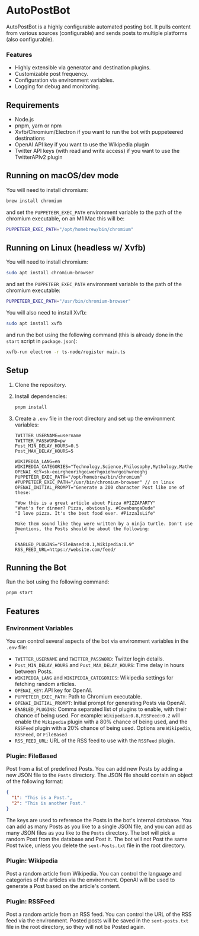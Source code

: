 # AutoPostBot
AutoPostBot is a highly configurable automated posting bot. It pulls content from various sources (configurable) and sends posts to multiple platforms (also configurable).

### Features
* Highly extensible via generator and destination plugins.
* Customizable post frequency.
* Configuration via environment variables.
* Logging for debug and monitoring.


## Requirements

- Node.js
- pnpm, yarn or npm
- Xvfb/Chromium/Electron if you want to run the bot with puppeteered destinations
- OpenAI API key if you want to use the Wikipedia plugin
- Twitter API keys (with read and write access) if you want to use the TwitterAPIv2 plugin


## Running on macOS/dev mode

You will need to install chromium:

```bash
brew install chromium
```

and set the `PUPPETEER_EXEC_PATH` environment variable to the path of the chromium executable, on an M1 Mac this will
be:

```bash
PUPPETEER_EXEC_PATH="/opt/homebrew/bin/chromium"
```

## Running on Linux (headless w/ Xvfb)

You will need to install chromium:

```bash
sudo apt install chromium-browser
``` 

and set the `PUPPETEER_EXEC_PATH` environment variable to the path of the chromium executable:

```bash
PUPPETEER_EXEC_PATH="/usr/bin/chromium-browser"
``` 

You will also need to install Xvfb:

```bash
sudo apt install xvfb
``` 

and run the bot using the following command (this is already done in the `start` script in `package.json`):

```bash
xvfb-run electron -r ts-node/register main.ts
```

## Setup

1. Clone the repository.
2. Install dependencies:

   ```bash
   pnpm install
   ```

3. Create a `.env` file in the root directory and set up the environment variables:

   ```env
   TWITTER_USERNAME=username
   TWITTER_PASSWORD=pw
   Post_MIN_DELAY_HOURS=0.5
   Post_MAX_DELAY_HOURS=5
   
   WIKIPEDIA_LANG=en
   WIKIPEDIA_CATEGORIES="Technology,Science,Philosophy,Mythology,Mathematics,Music,Computing,Engineering,Communication,Education,Weather,Energy,Materials,Chemistry,Physics,Biology,Earth,Space,Universe"
   OPENAI_KEY=sk-eoirgheorihgoiwerhgoiehwrgoihwreoghj
   PUPPETEER_EXEC_PATH="/opt/homebrew/bin/chromium"
   #PUPPETEER_EXEC_PATH="/usr/bin/chromium-browser" // on linux
   OPENAI_INITIAL_PROMPT="Generate a 200 character Post like one of these:
   
   "Wow this is a great article about Pizza #PIZZAPARTY"
   "What's for dinner? Pizza, obviously. #CowabungaDude"
   "I love pizza. It's the best food ever. #PizzaIsLife"
   
   Make them sound like they were written by a ninja turtle. Don't use @mentions, the Posts should be about the following:
   "
   
   ENABLED_PLUGINS="FileBased:0.1,Wikipedia:0.9"
   RSS_FEED_URL=https://website.com/feed/

   ```

## Running the Bot

Run the bot using the following command:

```bash
pnpm start
```

## Features

### Environment Variables

You can control several aspects of the bot via environment variables in the `.env` file:

- `TWITTER_USERNAME` and `TWITTER_PASSWORD`: Twitter login details.
- `Post_MIN_DELAY_HOURS` and `Post_MAX_DELAY_HOURS`: Time delay in hours between Posts.
- `WIKIPEDIA_LANG` and `WIKIPEDIA_CATEGORIES`: Wikipedia settings for fetching random articles.
- `OPENAI_KEY`: API key for OpenAI.
- `PUPPETEER_EXEC_PATH`: Path to Chromium executable.
- `OPENAI_INITIAL_PROMPT`: Initial prompt for generating Posts via OpenAI.
- `ENABLED_PLUGINS`: Comma separated list of plugins to enable, with their chance of being used. For example:
  `Wikipedia:0.8,RSSFeed:0.2` will enable the `Wikipedia` plugin with a 80% chance of being used,
  and the `RSSFeed` plugin with a 20% chance of being used. Options are `Wikipedia`, `RSSFeed`, or `FileBased`
- `RSS_FEED_URL`: URL of the RSS feed to use with the `RSSFeed` plugin.

### Plugin: FileBased

Post from a list of predefined Posts. You can add new Posts by adding a new JSON file to the
`Posts` directory. The JSON file should contain an object of the following format:

```json
{
  "1": "This is a Post.",
  "2": "This is another Post."
}
```

The keys are used to reference the Posts in the bot's internal database. You can add as many Posts as you like to a
single JSON file, and you can add as many JSON files as you like to the `Posts` directory. The bot will pick a random
Post from the database and Post it. The bot will not Post the same Post twice, unless you delete
the `sent-Posts.txt` file in the root directory.

### Plugin: Wikipedia

Post a random article from Wikipedia. You can control the language and categories of the articles via the environment.
OpenAI will be used to generate a Post based on the article's content.

### Plugin: RSSFeed

Post a random article from an RSS feed. You can control the URL of the RSS feed via the environment.
Posted posts will be saved in the `sent-posts.txt` file in the root directory, so they will not be Posted again.

